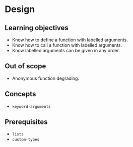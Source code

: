 # Design

## Learning objectives

- Know how to define a function with labelled arguments.
- Know how to call a function with labelled arguments.
- Know labelled arguments can be given in any order.

## Out of scope

- Anonymous function degrading.

## Concepts

- `keyword-arguments`

## Prerequisites

- `lists`
- `custom-types`
